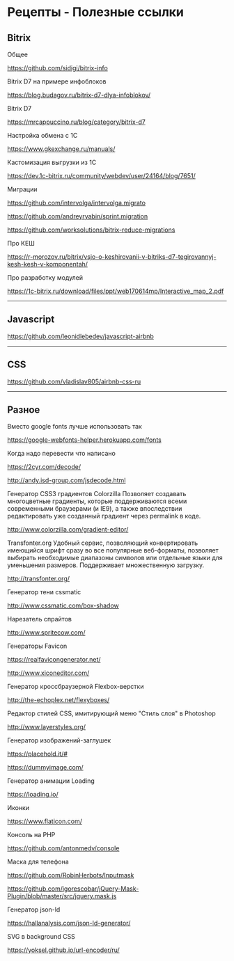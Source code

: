 # Рецепты -  Полезные ссылки


## Bitrix

Общее

https://github.com/sidigi/bitrix-info

Bitrix D7 на примере инфоблоков

https://blog.budagov.ru/bitrix-d7-dlya-infoblokov/

Bitrix D7

https://mrcappuccino.ru/blog/category/bitrix-d7

Настройка обмена с 1С

https://www.gkexchange.ru/manuals/

Кастомизация выгрузки из 1С

https://dev.1c-bitrix.ru/community/webdev/user/24164/blog/7651/

Миграции

https://github.com/intervolga/intervolga.migrato

https://github.com/andreyryabin/sprint.migration

https://github.com/worksolutions/bitrix-reduce-migrations

Про КЕШ

https://r-morozov.ru/bitrix/vsjo-o-keshirovanii-v-bitriks-d7-tegirovannyj-kesh-kesh-v-komponentah/


Про разработку модулей

https://1c-bitrix.ru/download/files/ppt/web170614mp/Interactive_map_2.pdf


----------------------------

## Javascript

https://github.com/leonidlebedev/javascript-airbnb


----------------------------

## CSS

https://github.com/vladislav805/airbnb-css-ru

----------------------------
## Разное

Вместо google fonts лучше использовать так

https://google-webfonts-helper.herokuapp.com/fonts

Когда надо перевести что написано

https://2cyr.com/decode/

http://andy.isd-group.com/jsdecode.html

Генератор CSS3 градиентов Colorzilla Позволяет создавать многоцветные градиенты, которые поддерживаются всеми современными браузерами (и IE9), а также впоследствии редактировать уже созданный градиент через permalink в коде.

http://www.colorzilla.com/gradient-editor/

Transfonter.org Удобный сервис, позволяющий конвертировать имеющийся шрифт сразу во все популярные веб-форматы, позволяет выбирать необходимые диапазоны символов или отдельные языки для уменьшения размеров. Поддерживает множественную загрузку.

http://transfonter.org/

Генератор тени cssmatic

http://www.cssmatic.com/box-shadow

Нарезатель спрайтов

http://www.spritecow.com/

Генераторы Favicon

https://realfavicongenerator.net/

http://www.xiconeditor.com/

Генератор кроссбраузерной Flexbox-верстки

http://the-echoplex.net/flexyboxes/

Редактор стилей CSS, имитирующий меню "Стиль слоя" в Photoshop

http://www.layerstyles.org/

Генератор изображений-заглушек

https://placehold.it/#

https://dummyimage.com/

Генератор анимации Loading

https://loading.io/

Иконки

https://www.flaticon.com/

Консоль на PHP

https://github.com/antonmedv/console

Маска для телефона

https://github.com/RobinHerbots/Inputmask

https://github.com/igorescobar/jQuery-Mask-Plugin/blob/master/src/jquery.mask.js

Генератор json-ld

https://hallanalysis.com/json-ld-generator/

SVG в background CSS

https://yoksel.github.io/url-encoder/ru/